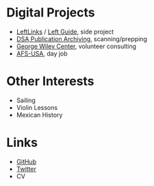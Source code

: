 # Digital Projects

* [LeftLinks](https://www.leftlinks.org) / [Left Guide](https://www.left.guide), side project
* [DSA Publication Archiving](https://democraticleft.dsausa.org/issues), scanning/prepping
* [George Wiley Center](www.georgewileycenter.org), volunteer consulting
* [AFS-USA](www.afsusa.org), day job

# Other Interests

* Sailing
* Violin Lessons
* Mexican History

# Links

* [GitHub](https://github.com/willielaredo)
* [Twitter](www.twitter.com/willielaredo)
* CV